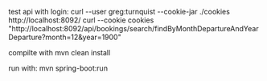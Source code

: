 
test api with login:
curl --user greg:turnquist --cookie-jar ./cookies http://localhost:8092/
curl --cookie cookies "http://localhost:8092/api/bookings/search/findByMonthDepartureAndYearDeparture?month=12&year=1900"



compilte with 
mvn clean install

run with:
mvn spring-boot:run


